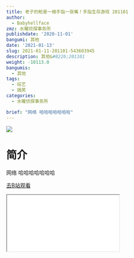 ```yaml
---
title: 老子的枪是一根手指一张嘴！手指生存游戏 201101
author:
  - Babyhellface
zmz: 水曜侦探事务所
publishdate: '2020-11-01'
bangumi: 其他
date: '2021-01-13'
slug: 2021-01-11-201101-543603945
description: 其他&#8226;201101
weight: -10113.0
bangumis:
  - 其他
tags:
  - 综艺
  - 搞笑
categories:
  - 水曜侦探事务所

brief: "网络 哈哈哈哈哈哈哈"
---
```

![](https://raw.githubusercontent.com/tcgriffith/owaraisite/master/static/tmpimg/56ff3f1042caf5393e3f2d74a31af339996730f0.jpg.480.jpg)
# 简介  
网络
哈哈哈哈哈哈哈  

[去B站观看](https://www.bilibili.com/video/av543603945/)
<div class ="resp-container"><iframe class="testiframe" src="//player.bilibili.com/player.html?aid=543603945"", scrolling="no", allowfullscreen="true" > </iframe></div> 
